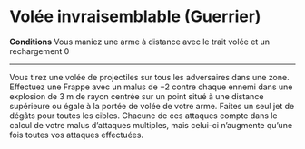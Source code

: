 # Volée invraisemblable (Guerrier)

<p><strong>Conditions</strong> Vous maniez une arme à distance avec le trait volée et un rechargement 0</p>
<hr>
<p>Vous tirez une volée de projectiles sur tous les adversaires dans une zone. Effectuez une Frappe avec un malus de −2 contre chaque ennemi dans une explosion de 3 m de rayon centrée sur un point situé à une distance supérieure ou égale à la portée de volée de votre arme. Faites un seul jet de dégâts pour toutes les cibles. Chacune de ces attaques compte dans le calcul de votre malus d’attaques multiples, mais celui-ci n’augmente qu’une fois toutes vos attaques effectuées.</p>